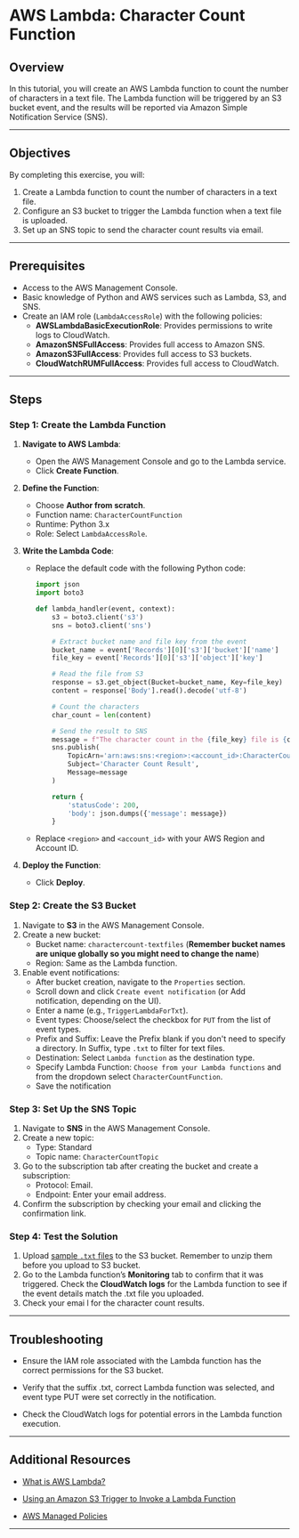 
# AWS Lambda: Character Count Function

## Overview
In this tutorial, you will create an AWS Lambda function to count the number of characters in a text file. The Lambda function will be triggered by an S3 bucket event, and the results will be reported via Amazon Simple Notification Service (SNS).

---

## Objectives
By completing this exercise, you will:
1. Create a Lambda function to count the number of characters in a text file.
2. Configure an S3 bucket to trigger the Lambda function when a text file is uploaded.
3. Set up an SNS topic to send the character count results via email.

---

## Prerequisites
- Access to the AWS Management Console.
- Basic knowledge of Python and AWS services such as Lambda, S3, and SNS.
- Create an IAM role (`LambdaAccessRole`) with the following policies:
  - **AWSLambdaBasicExecutionRole**: Provides permissions to write logs to CloudWatch.
  - **AmazonSNSFullAccess**: Provides full access to Amazon SNS.
  - **AmazonS3FullAccess**: Provides full access to S3 buckets.
  - **CloudWatchRUMFullAccess**: Provides full access to CloudWatch.

---

## Steps

### Step 1: Create the Lambda Function
1. **Navigate to AWS Lambda**:
   - Open the AWS Management Console and go to the Lambda service.
   - Click **Create Function**.

2. **Define the Function**:
   - Choose **Author from scratch**.
   - Function name: `CharacterCountFunction`
   - Runtime: Python 3.x
   - Role: Select `LambdaAccessRole`.

3. **Write the Lambda Code**:
   - Replace the default code with the following Python code:
   
     ```python
     import json
     import boto3

     def lambda_handler(event, context):
         s3 = boto3.client('s3')
         sns = boto3.client('sns')

         # Extract bucket name and file key from the event
         bucket_name = event['Records'][0]['s3']['bucket']['name']
         file_key = event['Records'][0]['s3']['object']['key']

         # Read the file from S3
         response = s3.get_object(Bucket=bucket_name, Key=file_key)
         content = response['Body'].read().decode('utf-8')

         # Count the characters
         char_count = len(content)

         # Send the result to SNS
         message = f"The character count in the {file_key} file is {char_count}."
         sns.publish(
             TopicArn='arn:aws:sns:<region>:<account_id>:CharacterCountTopic',
             Subject='Character Count Result',
             Message=message
         )

         return {
             'statusCode': 200,
             'body': json.dumps({'message': message})
         }
     ```
     
   - Replace `<region>` and `<account_id>` with your AWS Region and Account ID.

4. **Deploy the Function**:
   - Click **Deploy**.

### Step 2: Create the S3 Bucket
1. Navigate to **S3** in the AWS Management Console.
2. Create a new bucket:
   - Bucket name: `charactercount-textfiles` (**Remember bucket names are unique globally so you might need to change the name**)
   - Region: Same as the Lambda function.
3. Enable event notifications:
   - After bucket creation, navigate to the `Properties` section.
   - Scroll down and click `Create event notification` (or Add notification, depending on the UI).
   - Enter a name (e.g., `TriggerLambdaForTxt`).
   - Event types: Choose/select the checkbox for `PUT` from the list of event types.
   - Prefix and Suffix: Leave the Prefix blank if you don't need to specify a directory. In Suffix, type `.txt` to filter for text files.
   - Destination: Select `Lambda function` as the destination type.
   - Specify Lambda Function: `Choose from your Lambda functions` and from the dropdown select `CharacterCountFunction`.
   - Save the notification

### Step 3: Set Up the SNS Topic
1. Navigate to **SNS** in the AWS Management Console.
2. Create a new topic:
   - Type: Standard
   - Topic name: `CharacterCountTopic` 
3. Go to the subscription tab after creating the bucket and create a subscription:
   - Protocol: Email.
   - Endpoint: Enter your email address.
4. Confirm the subscription by checking your email and clicking the confirmation link.

### Step 4: Test the Solution
1. Upload [sample `.txt` files](samplefiles.zip) to the S3 bucket. Remember to unzip them before you upload to S3 bucket.
2. Go to the Lambda function’s **Monitoring** tab to confirm that it was triggered. Check the **CloudWatch logs** for the Lambda function to see if the event details match the .txt file you uploaded.
3. Check your emai l for the character count results.

---

## **Troubleshooting**
- Ensure the IAM role associated with the Lambda function has the correct permissions for the S3 bucket.

- Verify that the suffix .txt, correct Lambda function was selected, and event type PUT were set correctly in the notification.

- Check the CloudWatch logs for potential errors in the Lambda function execution.

---

## **Additional Resources**
- [What is AWS Lambda?](https://aws.amazon.com/lambda/)

- [Using an Amazon S3 Trigger to Invoke a Lambda Function](https://docs.aws.amazon.com/lambda/latest/dg/with-s3.html)

- [AWS Managed Policies](https://docs.aws.amazon.com/IAM/latest/UserGuide/access_policies_managed-vs-inline.html)

---
